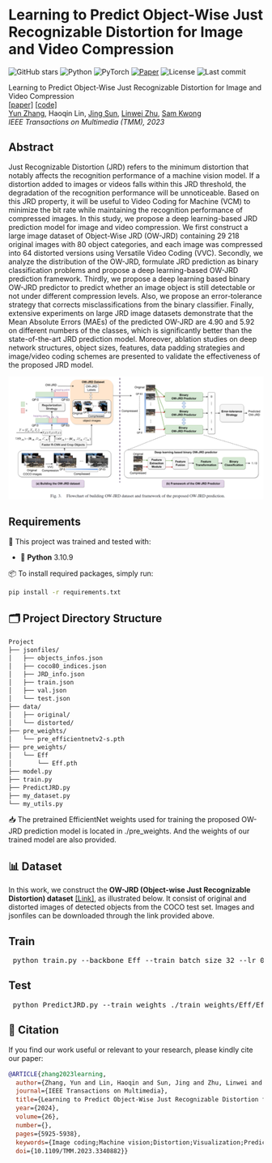 # Learning to Predict Object-Wise Just Recognizable Distortion for Image and Video Compression

![GitHub stars](https://img.shields.io/github/stars/SYSU-Video/Learning-to-Predict-Object-Wise-Just-Recognizable-Distortion-for-Image-and-Video-Compression?style=social)
![Python](https://img.shields.io/badge/Python-3.10-blue)
![PyTorch](https://img.shields.io/badge/Framework-PyTorch-red)
[![Paper](https://img.shields.io/badge/Paper-TMM'23-b31b1b.svg)](https://ieeexplore.ieee.org/document/10349945)
![License](https://img.shields.io/github/license/SYSU-Video/DT-JRD)
![Last commit](https://img.shields.io/github/last-commit/SYSU-Video/Learning-to-Predict-Object-Wise-Just-Recognizable-Distortion-for-Image-and-Video-Compression)

Learning to Predict Object-Wise Just Recognizable  Distortion for Image and Video Compression \
[[paper]](https://ieeexplore.ieee.org/document/10349945) [[code]](https://github.com/SYSU-Video/Learning-to-Predict-Object-Wise-Just-Recognizable-Distortion-for-Image-and-Video-Compression) \
[Yun Zhang](https://codec.siat.ac.cn/yunzhang/), Haoqin Lin, [Jing Sun](https://hpcc.siat.ac.cn/homepage/sunjing.html), [Linwei Zhu](https://zhulinweicityu.github.io/), [Sam Kwong](https://scholars.ln.edu.hk/en/persons/sam-tak-wu-kwong) \
*IEEE Transactions on Multimedia (TMM), 2023*

## Abstract
Just Recognizable Distortion (JRD) refers to the minimum distortion that notably affects the recognition performance of a machine vision model. If a distortion added to images or videos falls within this JRD threshold, the degradation of the recognition performance will be unnoticeable. Based on this JRD property, it will be useful to Video Coding for Machine (VCM) to minimize the bit rate while maintaining the recognition performance of compressed images. In this study, we propose a deep learning-based JRD prediction model for image and video compression. We first construct a large image dataset of Object-Wise JRD (OW-JRD) containing 29 218 original images with 80 object categories, and each image was compressed into 64 distorted versions using Versatile Video Coding (VVC). Secondly, we analyze the distribution of the OW-JRD, formulate JRD prediction as binary classification problems and propose a deep learning-based OW-JRD prediction framework. Thirdly, we propose a deep learning based binary OW-JRD predictor to predict whether an image object is still detectable or not under different compression levels. Also, we propose an error-tolerance strategy that corrects misclassifications from the binary classifier. Finally, extensive experiments on large JRD image datasets demonstrate that the Mean Absolute Errors (MAEs) of the predicted OW-JRD are 4.90 and 5.92 on different numbers of the classes, which is significantly better than the state-of-the-art JRD prediction model. Moreover, ablation studies on deep network structures, object sizes, features, data padding strategies and image/video coding schemes are presented to validate the effectiveness of the proposed JRD model.
<p align="center">
  <img src="framework.png" alt="Framework Overview" width="700"/>
</p>

## Requirements

🧩 This project was trained and tested with:

- 🐍 **Python** 3.10.9

📦 To install required packages, simply run:

```bash
pip install -r requirements.txt
```
## 🗂️ Project Directory Structure
```
Project
├── jsonfiles/
│   ├── objects_infos.json
│   ├── coco80_indices.json
│   ├── JRD_info.json
│   ├── train.json
│   ├── val.json
│   └── test.json
├── data/
│   ├── original/
│   └── distorted/
├── pre_weights/
│   └── pre_efficientnetv2-s.pth
├── pre_weights/
│   └── Eff
│       └── Eff.pth
├── model.py
├── train.py
├── PredictJRD.py
├── my_dataset.py
└── my_utils.py
```

📥 The pretrained EfficientNet weights used for training the proposed OW-JRD prediction model is located in ./pre_weights. And the weights of our trained model are also provided.

## 📊 Dataset
In this work, we construct the **OW-JRD (Object-wise Just Recognizable Distortion) dataset** [[Link]](https://ieee-dataport.org/documents/object-wise-just-recognizable-distortion-dataset), as illustrated below. It consist of original and distorted images of detected objects from the COCO test set. Images and jsonfiles can be downloaded through the link provided above.

## Train
<pre> python train.py --backbone Eff --train_batch_size 32 --lr 0.01 --gpus 0 --device cuda:0 </pre>

## Test
<pre> python PredictJRD.py --train_weights ./train_weights/Eff/Eff.pth </pre>

## 📖 Citation

If you find our work useful or relevant to your research, please kindly cite our paper:

```bibtex
@ARTICLE{zhang2023learning,
  author={Zhang, Yun and Lin, Haoqin and Sun, Jing and Zhu, Linwei and Kwong, Sam},
  journal={IEEE Transactions on Multimedia}, 
  title={Learning to Predict Object-Wise Just Recognizable Distortion for Image and Video Compression}, 
  year={2024},
  volume={26},
  number={},
  pages={5925-5938},
  keywords={Image coding;Machine vision;Distortion;Visualization;Predictive models;Image recognition;Task analysis;Deep learning;just recognizable distortion;object detection;video coding for machine},
  doi={10.1109/TMM.2023.3340882}}
